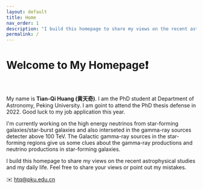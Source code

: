 ```yaml
---
layout: default
title: Home
nav_order: 1
description: "I build this homepage to share my views on the recent astrophysical studies and my daily life."
permalink: /
---
```


# Welcome to My Homepage❗️

<br>

My name is **Tian-Qi Huang (黄天奇)**. I am the PhD student at Department of Astronomy, Peking University. I am goint to attend the PhD thesis defense in 2022. Good luck to my job application this year.

I'm currently working on the high energy neutrinos from star-forming galaxies/star-burst galaxies and also interseted in the gamma-ray sources detecter above 100 TeV. The Galactic gamma-ray sources in the star-forming regions give us some clues about the gamma-ray productions and neutrino productions in star-forming galaxies. 

I build this homepage to share my views on the recent astrophysical studies and my daily life. Feel free to share your views or point out my mistakes.   

✉️ htq@pku.edu.cn

<script type='text/javascript' id='clustrmaps' src='//cdn.clustrmaps.com/map_v2.js?cl=a79be8&w=a&t=tt&d=ltPy9K0CjDfir3-6298EWV9CtgsqNiG5AY0CGSdiuoc&co=ffffff&ct=b6ade8&cmo=f3e0d3&cmn=e0a1b4'></script>
